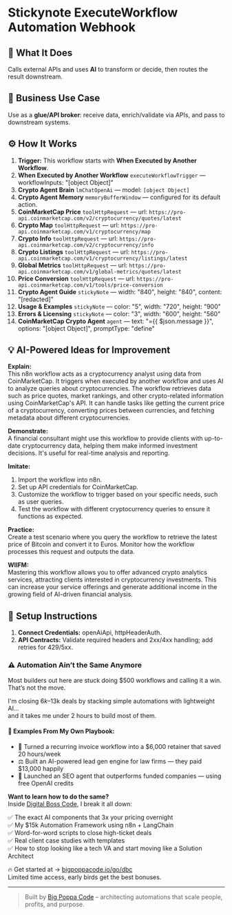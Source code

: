 # Stickynote ExecuteWorkflow Automation Webhook
## 🚀 What It Does
Calls external APIs and uses **AI** to transform or decide, then routes the result downstream.

## 💼 Business Use Case
Use as a **glue/API broker**: receive data, enrich/validate via APIs, and pass to downstream systems.

## ⚙️ How It Works
1. **Trigger:** This workflow starts with **When Executed by Another Workflow**.
2. **When Executed by Another Workflow** `executeWorkflowTrigger` — workflowInputs: "[object Object]"
3. **Crypto Agent Brain** `lmChatOpenAi` — model: `[object Object]`
4. **Crypto Agent Memory** `memoryBufferWindow` — configured for its default action.
5. **CoinMarketCap Price** `toolHttpRequest` — url: `https://pro-api.coinmarketcap.com/v2/cryptocurrency/quotes/latest`
6. **Crypto Map** `toolHttpRequest` — url: `https://pro-api.coinmarketcap.com/v1/cryptocurrency/map`
7. **Crypto Info** `toolHttpRequest` — url: `https://pro-api.coinmarketcap.com/v2/cryptocurrency/info`
8. **Crypto Listings** `toolHttpRequest` — url: `https://pro-api.coinmarketcap.com/v1/cryptocurrency/listings/latest`
9. **Global Metrics** `toolHttpRequest` — url: `https://pro-api.coinmarketcap.com/v1/global-metrics/quotes/latest`
10. **Price Conversion** `toolHttpRequest` — url: `https://pro-api.coinmarketcap.com/v1/tools/price-conversion`
11. **Crypto Agent Guide** `stickyNote` — width: "840", height: "840", content: "[redacted]"
12. **Usage & Examples** `stickyNote` — color: "5", width: "720", height: "900"
13. **Errors & Licensing** `stickyNote` — color: "3", width: "600", height: "560"
14. **CoinMarketCap Crypto Agent** `agent` — text: "={{ $json.message }}", options: "[object Object]", promptType: "define"

## 💡 AI-Powered Ideas for Improvement
**Explain:**  
This n8n workflow acts as a cryptocurrency analyst using data from CoinMarketCap. It triggers when executed by another workflow and uses AI to analyze queries about cryptocurrencies. The workflow retrieves data such as price quotes, market rankings, and other crypto-related information using CoinMarketCap's API. It can handle tasks like getting the current price of a cryptocurrency, converting prices between currencies, and fetching metadata about different cryptocurrencies.

**Demonstrate:**  
A financial consultant might use this workflow to provide clients with up-to-date cryptocurrency data, helping them make informed investment decisions. It's useful for real-time analysis and reporting.

**Imitate:**  
1. Import the workflow into n8n.  
2. Set up API credentials for CoinMarketCap.  
3. Customize the workflow to trigger based on your specific needs, such as user queries.  
4. Test the workflow with different cryptocurrency queries to ensure it functions as expected.

**Practice:**  
Create a test scenario where you query the workflow to retrieve the latest price of Bitcoin and convert it to Euros. Monitor how the workflow processes this request and outputs the data.

**WIIFM:**  
Mastering this workflow allows you to offer advanced crypto analytics services, attracting clients interested in cryptocurrency investments. This can increase your service offerings and generate additional income in the growing field of AI-driven financial analysis.

## 🔧 Setup Instructions
1. **Connect Credentials:** openAiApi, httpHeaderAuth.
2. **API Contracts:** Validate required headers and 2xx/4xx handling; add retries for 429/5xx.

### ⚠️ Automation Ain’t the Same Anymore

Most builders out here are stuck doing $500 workflows and calling it a win.  
That’s not the move.  

I'm closing $6k–$13k deals by stacking simple automations with lightweight AI...  
and it takes me under 2 hours to build most of them.

#### 🧠 Examples From My Own Playbook:
- 🔁 Turned a recurring invoice workflow into a $6,000 retainer that saved 20 hours/week  
- ⚖️ Built an AI-powered lead gen engine for law firms — they paid $13,000 happily  
- 🚀 Launched an SEO agent that outperforms funded companies — using free OpenAI credits  

**Want to learn how to do the same?**  
Inside [Digital Boss Code](https://bigpoppacode.io/go/dbc), I break it all down:

✅ The exact AI components that 3x your pricing overnight  
✅ My $15k Automation Framework using n8n + LangChain  
✅ Word-for-word scripts to close high-ticket deals  
✅ Real client case studies with templates  
✅ How to stop looking like a tech VA and start moving like a Solution Architect  

🔥 Get started at → [bigpoppacode.io/go/dbc](https://bigpoppacode.io/go/dbc)  
Limited time access, early birds get the best bonuses.

---
> Built by [Big Poppa Code](https://bigpoppacode.io) – architecting automations that scale people, profits, and purpose.
